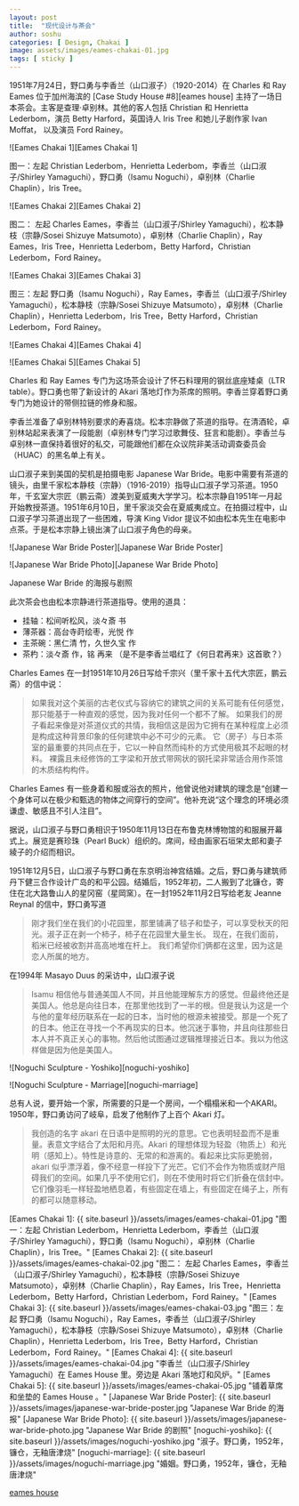 ```yaml
---
layout: post
title:  "现代设计与茶会"
author: soshu
categories: [ Design, Chakai ]
image: assets/images/eames-chakai-01.jpg
tags: [ sticky ]
---
```


1951年7月24日，野口勇与李香兰（山口淑子）（1920-2014）在 Charles 和 Ray Eames 位于加州海滨的 [Case Study House #8][eames house] 主持了一场日本茶会。主客是查理·卓别林。其他的客人包括 Christian 和 Henrietta Lederbom，演员 Betty Harford，英国诗人 Iris Tree 和她儿子剧作家 Ivan Moffat， 以及演员 Ford Rainey。

![Eames Chakai 1][Eames Chakai 1]

图一：左起 Christian Lederbom，Henrietta Lederbom，李香兰（山口淑子/Shirley Yamaguchi），野口勇（Isamu Noguchi），卓别林（Charlie Chaplin），Iris Tree。

![Eames Chakai 2][Eames Chakai 2]

图二： 左起 Charles Eames，李香兰（山口淑子/Shirley Yamaguchi），松本静枝（宗静/Sosei Shizuye Matsumoto），卓别林（Charlie Chaplin），Ray Eames，Iris Tree，Henrietta Lederbom，Betty Harford，Christian Lederbom，Ford Rainey。

![Eames Chakai 3][Eames Chakai 3]

图三：左起 野口勇（Isamu Noguchi），Ray Eames，李香兰（山口淑子/Shirley Yamaguchi），松本静枝（宗静/Sosei Shizuye Matsumoto），卓别林（Charlie Chaplin），Henrietta Lederbom，Iris Tree，Betty Harford，Christian Lederbom，Ford Rainey。

![Eames Chakai 4][Eames Chakai 4]

![Eames Chakai 5][Eames Chakai 5]

Charles 和 Ray Eames 专门为这场茶会设计了怀石料理用的钢丝底座矮桌（LTR table）。野口勇也带了新设计的 Akari 落地灯作为茶席的照明。李香兰穿着野口勇专门为她设计的带侧拉链的修身和服。

李香兰准备了卓别林特别要求的寿喜烧。松本宗静做了茶道的指导。在清酒轮，卓别林站起来表演了一段能剧（卓别林专门学习过歌舞伎、狂言和能剧）。李香兰与卓别林一直保持着很好的私交，可能跟他们都在众议院非美活动调查委员会（HUAC）的黑名单上有关。

山口淑子来到美国的契机是拍摄电影 Japanese War Bride。电影中需要有茶道的镜头，由里千家松本静枝（宗静）（1916-2019）指导山口淑子学习茶道。1950年，千玄室大宗匠（鹏云斋）渡美到夏威夷大学学习。松本宗静自1951年一月起开始教授茶道。1951年6月10日，里千家淡交会在夏威夷成立。在拍摄过程中，山口淑子学习茶道出现了一些困难，导演 King Vidor 提议不如由松本先生在电影中点茶。于是松本宗静上镜出演了山口淑子角色的母亲。

![Japanese War Bride Poster][Japanese War Bride Poster]

![Japanese War Bride Photo][Japanese War Bride Photo]

Japanese War Bride 的海报与剧照

此次茶会也由松本宗静进行茶道指导。使用的道具：

+ 挂轴：松间听松风，淡々斎 书
+ 薄茶器：高台寺莳绘枣，光悦 作
+ 主茶碗：黑仁清 竹，久世久宝 作
+ 茶杓：淡々斎 作，铭 再来 （是不是李香兰唱红了《何日君再来》这首歌？）

Charles Eames 在一封1951年10月26日写给千宗兴（里千家十五代大宗匠，鹏云斋）的信中说：

> 如果我对这个美丽的古老仪式与容纳它的建筑之间的关系可能有任何感觉，那只能基于一种直观的感觉，因为我对任何一个都不了解。 如果我们的房子看起来像是对茶道仪式的共情，我相信这是因为它拥有在某种程度上必须是构成这种背景印象的任何建筑中必不可少的元素。 它（房子）与日本茶室的最重要的共同点在于，它以一种自然而纯朴的方式使用极其不起眼的材料。 裸露且未经修饰的工字梁和开放式带网状的钢托梁非常适合用作茶馆的木质结构构件。

Charles Eames 有一些身着和服或浴衣的照片，他曾说他对建筑的理念是“创建一个身体可以在极少和甄选的物体之间穿行的空间”。他补充说“这个理念的环境必须谦虚、敏感且不引人注目”。

据说，山口淑子与野口勇相识于1950年11月13日在布鲁克林博物馆的和服展开幕式上。展览是赛珍珠（Pearl Buck）组织的。席间，经由画家石垣栄太郎和妻子綾子的介绍而相识。

1951年12月5日，山口淑子与野口勇在东京明治神宫结婚。之后，野口勇与建筑师丹下健三合作设计广岛的和平公园。结婚后，1952年初，二人搬到了北镰仓，寄住在北大路鲁山人的星冈窑（星岡窯）。在一封1952年11月2日写给老友 Jeanne Reynal 的信中，野口勇写道

> 刚才我们坐在我们的小花园里，那里铺满了毯子和垫子，可以享受秋天的阳光。淑子正在剥一个柿子，柿子在花园里大量生长。 现在，在我们面前，稻米已经被收割并高高地堆在杆上。 我们希望你们俩都在这里，因为这是恋人所属的地方。

在1994年 Masayo Duus 的采访中，山口淑子说

> Isamu 相信他与普通美国人不同，并且他能理解东方的感觉。但最终他还是美国人。他总是向往日本，在那里他找到了一半的根。但是我认为这是一个与他的童年经历联系在一起的日本，当时他的根源未被接受。那是一个死了的日本。他正在寻找一个不再现实的日本。他沉迷于事物，并且向往那些日本人并不真正关心的事物。然后他试图通过逻辑推理接近日本。我以为他这样做是因为他是美国人。

![Noguchi Sculpture - Yoshiko][noguchi-yoshiko]

![Noguchi Sculpture - Marriage][noguchi-marriage]

总有人说，要开始一个家，所需要的只是一个房间，一个榻榻米和一个AKARI。1950年，野口勇访问了岐阜，启发了他制作了上百个 Akari 灯。

> 我创造的名字 akari 在日语中是照明的光的意思。它也表明轻盈而不是重量。表意文字结合了太阳和月亮。Akari 的理想体现为轻盈（物质上）和光明（感知上）。特性是诗意的、无常的和游离的。看起来比实际更脆弱，akari 似乎漂浮着，像不经意一样投下了光芒。它们不会作为物质或财产阻碍我们的空间。如果几乎不使用它们，则在不使用时将它们折叠在信封中。它们像羽毛一样轻盈地栖息着，有些固定在墙上，有些固定在绳子上，所有的都可以随意移动。

[Eames Chakai 1]: {{ site.baseurl }}/assets/images/eames-chakai-01.jpg "图一：左起 Christian Lederbom，Henrietta Lederbom，李香兰（山口淑子/Shirley Yamaguchi），野口勇（Isamu Noguchi），卓别林（Charlie Chaplin），Iris Tree。"
[Eames Chakai 2]: {{ site.baseurl }}/assets/images/eames-chakai-02.jpg "图二： 左起 Charles Eames，李香兰（山口淑子/Shirley Yamaguchi），松本静枝（宗静/Sosei Shizuye Matsumoto），卓别林（Charlie Chaplin），Ray Eames，Iris Tree，Henrietta Lederbom，Betty Harford，Christian Lederbom，Ford Rainey。"
[Eames Chakai 3]: {{ site.baseurl }}/assets/images/eames-chakai-03.jpg "图三：左起 野口勇（Isamu Noguchi），Ray Eames，李香兰（山口淑子/Shirley Yamaguchi），松本静枝（宗静/Sosei Shizuye Matsumoto），卓别林（Charlie Chaplin），Henrietta Lederbom，Iris Tree，Betty Harford，Christian Lederbom，Ford Rainey。"
[Eames Chakai 4]: {{ site.baseurl }}/assets/images/eames-chakai-04.jpg "李香兰（山口淑子/Shirley Yamaguchi）在 Eames House 里。旁边是 Akari 落地灯和风炉。"
[Eames Chakai 5]: {{ site.baseurl }}/assets/images/eames-chakai-05.jpg "铺着草席和坐垫的 Eames House 。"
[Japanese War Bride Poster]: {{ site.baseurl }}/assets/images/japanese-war-bride-poster.jpg "Japanese War Bride 的海报"
[Japanese War Bride Photo]: {{ site.baseurl }}/assets/images/japanese-war-bride-photo.jpg "Japanese War Bride 的剧照"
[noguchi-yoshiko]: {{ site.baseurl }}/assets/images/noguchi-yoshiko.jpg "淑子。野口勇，1952年，镰仓，无釉唐津烧"
[noguchi-marriage]: {{ site.baseurl }}/assets/images/noguchi-marriage.jpg "婚姻。野口勇，1952年，镰仓，无釉唐津烧"

[eames house](https://en.wikipedia.org/wiki/Eames_House)
